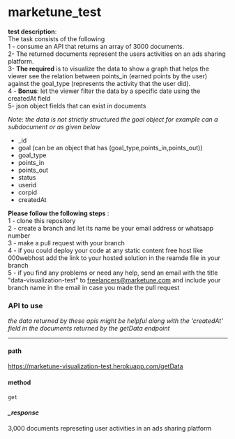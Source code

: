 # marketune_test

**test description**:  
The task consists of the following  
1 - consume an API that returns an array of 3000 documents.  
2- The returned documents represent the users activities on an ads sharing platform.  
3- **The required** is to visualize the data to show a graph that helps the viewer see the relation between points_in (earned points by the user) against the goal_type (represents the activity that the user did).  
4 - **Bonus**: let the viewer filter the data by a specific date using the createdAt field  
5- json object fields that can exist in documents

_Note_: _the data is not strictly structured the goal object for example can a subdocument or as given below_

- \_id
- goal (can be an object that has (goal_type,points_in,points_out))
- goal_type
- points_in
- points_out
- status
- userid
- corpid
- createdAt

**Please follow the following steps** :  
1 - clone this repository  
2 - create a branch and let its name be your email address or whatsapp number  
3 - make a pull request with your branch  
4 - if you could deploy your code at any static content free host like 000webhost add the link to your hosted solution in the reamde file in your branch  
5 - if you find any problems or need any help, send an email with the title "data-visualization-test" to freelancers@marketune.com and include your branch name in the email in case you made the pull request

### API to use

_the data returned by these apis might be helpful along with the 'createdAt' field in the documents returned by the getData endpoint_

---

#### path

https://marketune-visualization-test.herokuapp.com/getData

#### method

`get`

#### _\_response_

3,000 documents represeting user activities in an ads sharing platform
